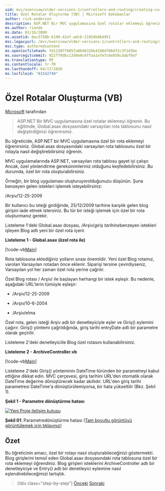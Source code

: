 ```yaml
---
uid: mvc/overview/older-versions-1/controllers-and-routing/creating-custom-routes-vb
title: Özel Rotalar Oluşturma (VB) | Microsoft Dokümanlar
author: rick-anderson
description: ASP.NET Bir MVC uygulamasına özel rotalar eklemeyi öğrenin. Bu eğitimde, Global.asax dosyasındaki varsayılan rota tablosunu nasıl değiştirdiğinizi öğrenirsiniz.
ms.author: riande
ms.date: 02/16/2009
ms.assetid: 6ac5758b-6199-42af-adcb-21954b864951
msc.legacyurl: /mvc/overview/older-versions-1/controllers-and-routing/creating-custom-routes-vb
msc.type: authoredcontent
ms.openlocfilehash: fd12307f685fa064832bb4198df06df2c3f2d3be
ms.sourcegitcommit: 022f79dbc1350e0c6ffaa1e7e7c6e850cdabf9af
ms.translationtype: MT
ms.contentlocale: tr-TR
ms.lasthandoff: 04/17/2020
ms.locfileid: "81542748"
---
```

# <a name="creating-custom-routes-vb"></a>Özel Rotalar Oluşturma (VB)

[Microsoft](https://github.com/microsoft) tarafından

> ASP.NET Bir MVC uygulamasına özel rotalar eklemeyi öğrenin. Bu eğitimde, Global.asax dosyasındaki varsayılan rota tablosunu nasıl değiştirdiğinizi öğrenirsiniz.

Bu öğreticide, ASP.NET bir MVC uygulamasına özel bir rota eklemeyi öğrenirsiniz. Global.asax dosyasındaki varsayılan rota tablosunu özel bir rotayla nasıl değiştirebilirsiniz öğrenin.

MVC uygulamalarında ASP.NET, varsayılan rota tablosu gayet iyi çalışır. Ancak, özel yönlendirme gereksinimleriniz olduğunu keşfedebilirsiniz. Bu durumda, özel bir rota oluşturabilirsiniz.

Örneğin, bir blog uygulaması oluşturuyorolduğunuzu düşünün. Şuna benzeyen gelen istekleri işlemek isteyebilirsiniz:

/Arşiv/12-25-2009

Bir kullanıcı bu isteği girdiğinde, 25/12/2009 tarihine karşılık gelen blog girişini iade etmek istersiniz. Bu tür bir isteği işlemek için özel bir rota oluşturmanız gerekir.

Listeleme 1'deki Global.asax dosyası, /Arşiv/*giriş tarihine*benzeyen istekleri işleyen Blog adlı yeni bir özel rota içerir.

**Listeleme 1 - Global.asax (özel rota ile)**

[!code-vb[Main](creating-custom-routes-vb/samples/sample1.vb)]

Rota tablosuna eklediğiniz yolların sırası önemlidir. Yeni özel Blog rotamız, varolan Varsayılan rotadan önce eklenir. Siparişi tersine çevirdiyseniz, Varsayılan yol her zaman özel rota yerine çağrılır.

Özel Blog rotası / Arşiv/ ile başlayan herhangi bir istek eşleşir. Bu nedenle, aşağıdaki URL'lerin tümüyle eşleşir:

- /Arşiv/12-25-2009

- /Arşiv/10-6-2004

- /Arşiv/elma

Özel rota, gelen isteği Arşiv adlı bir denetleyiciyle eşler ve Giriş() eylemini çağırır. Giriş() yöntemi çağrıldığında, giriş tarihi entryDate adlı bir parametre olarak geçirilir.

Listeleme 2'deki denetleyiciile Blog özel rotasını kullanabilirsiniz.

**Listeleme 2 - ArchiveController.vb**

[!code-vb[Main](creating-custom-routes-vb/samples/sample2.vb)]

Listeleme 2'deki Giriş() yönteminin DateTime türünden bir parametreyi kabul ettiğine dikkat edin. MVC çerçevesi, giriş tarihini URL'den otomatik olarak DateTime değerine dönüştürecek kadar akıllıdır. URL'den giriş tarihi parametresi DateTime'a dönüştürülemiyorsa, bir hata yükseltilir (Bkz. Şekil 1).

**Şekil 1 - Parametre dönüştürme hatası**

[![Yeni Proje iletişim kutusu](creating-custom-routes-vb/_static/image1.jpg)](creating-custom-routes-vb/_static/image1.png)

**Şekil 01**: Parametredönüştürme hatası ([Tam boyutlu görüntüyü görüntülemek için tıklayınız](creating-custom-routes-vb/_static/image2.png))

## <a name="summary"></a>Özet

Bu öğreticinin amacı, özel bir rotayı nasıl oluşturabileceğinizi göstermekti. Blog girişlerini temsil eden Global.asax dosyasındaki rota tablosuna özel bir rota eklemeyi öğrendiniz. Blog girişleri isteklerini ArchiveController adlı bir denetleyiciye ve Entry() adlı bir denetleyici eylemine nasıl eşlendirebileceğimizi tartıştık.

> [!div class="step-by-step"]
> [Önceki](asp-net-mvc-controller-overview-vb.md)
> [Sonraki](creating-a-route-constraint-vb.md)
